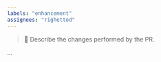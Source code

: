 ```yaml
---
labels: "enhancement"
assignees: "righettod"
---
```

> 📍 Describe the changes performed by the PR.

...

